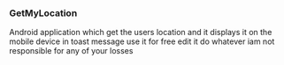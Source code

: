 ### GetMyLocation

Android application which get the users location and it displays it on the mobile device in toast message 
use it for free edit it do whatever iam not responsible for any of your losses

